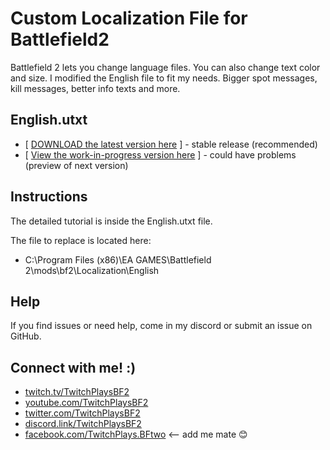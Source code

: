 # Custom Localization File for Battlefield2

Battlefield 2 lets you change language files. You can also change text color and size. I modified the English file to fit my needs. Bigger spot messages, kill messages, better info texts and more.

## English.utxt
-  [ <a href="https://github.com/TwitchPlaysBF2/Localization_Files_BF2/releases/latest/download/English.utxt">DOWNLOAD the latest version here</a> ] - stable release (recommended)
-  [ <a href="https://raw.githubusercontent.com/TwitchPlaysBF2/Localization_Files_BF2/main/English/English.utxt" target="_blank">View the work-in-progress version here</a> ] - could have problems (preview of next version)

## Instructions

The detailed tutorial is inside the English.utxt file.

The file to replace is located here:
- C:\Program Files (x86)\EA GAMES\Battlefield 2\mods\bf2\Localization\English

## Help

If you find issues or need help, come in my discord or submit an issue on GitHub.

## Connect with me! :)
* <a href="https://twitch.tv/TwitchPlaysBF2" target="_blank">twitch.tv/TwitchPlaysBF2</a>
* <a href="https://youtube.com/channel/UCpdMQvwhDeUEKL7eYNJqK7Q" target="_blank">youtube.com/TwitchPlaysBF2</a>
* <a href="https://twitter.com/TwitchPlaysBF2" target="_blank">twitter.com/TwitchPlaysBF2</a>
* <a href="https://discord.link/TwitchPlaysBF2" target="_blank">discord.link/TwitchPlaysBF2</a>
* <a href="https://facebook.com/twitchplays.bftwo" target="_blank">facebook.com/TwitchPlays.BFtwo</a> <-- add me mate 😊

